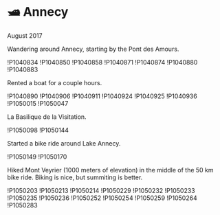 # 🛥 Annecy
August 2017

Wandering around Annecy, starting by the Pont des Amours.

!P1040834
!P1040850
!P1040858
!P1040871
!P1040874
!P1040880
!P1040883

Rented a boat for a couple hours.

!P1040890
!P1040906
!P1040911
!P1040924
!P1040925
!P1040936
!P1050015
!P1050047

La Basilique de la Visitation.

!P1050098
!P1050144

Started a bike ride around Lake Annecy.

!P1050149
!P1050170

Hiked Mont Veyrier (1000 meters of elevation) in the middle of the 50 km
bike ride. Biking is nice, but summiting is better.

!P1050203
!P1050213
!P1050214
!P1050229
!P1050232
!P1050233
!P1050235
!P1050236
!P1050252
!P1050254
!P1050259
!P1050264
!P1050283
